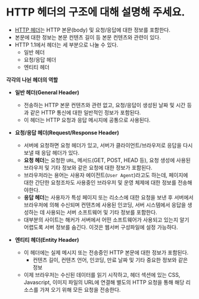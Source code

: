 # HTTP 헤더의 구조에 대해 설명해 주세요.

- [HTTP 헤더](https://github.com/genesis12345678/TIL/blob/main/Http/httpHeader_1/header_1.md#http-%EC%9D%BC%EB%B0%98-%ED%97%A4%EB%8D%94)는 HTTP 본문(body) 및 요청/응답에 대한 정보를 포함한다.
- 본문에 대한 정보는 본문 컨텐츠 길이 등 본문 컨텐츠와 관련이 있다.
- HTTP 1.1에서 헤더는 세 부분으로 나눌 수 있다.
  - 일반 헤더
  - 요청/응답 헤더
  - 엔티티 헤더

**각각의 나뉜 헤더의 역할**
- **일반 헤더(General Header)**
  - 전송하는 HTTP 본문 컨텐츠와 관련 없고, 요청/응답이 생성된 날짜 및 시간 등과 같은 HTTP 통신에 대한 일반적인 정보가 포함된다.
  - 이 헤더는 HTTP 요청과 응답 메시지에 공통으로 사용된다.

- **요청/응답 헤더(Request/Response Header)**
  - 서버에 요청하면 요청 헤더가 있고, 서버가 클라이언트/브라우저로 응답을 다시 보낼 때 응답 헤더가 있다.
  - **요청 헤더**는 요청한 `URL`, 메서드(GET, POST, HEAD 등), 요청 생성에 사용된 브라우저 및 기타 정보와 같은 요청에 대한 정보가 포함된다.
  - 브라우저라는 용어는 사용자 에이전트(`User Agent`)라고도 하는데, 페이지에 대한 간단한 요청조차도 사용중인 브라우저 및 운영 체제에 대한 정보를 전송해야한다.
  - **응답 헤더**는 사용자가 특성 페이지 또는 리소스에 대한 요청을 보낸 후 서버에서 브라우저에 의해 수신되며 컨텐츠에 사용된 인코딩, 서버 시스템에서 응답을 생성하는 데
    사용되는 서버 소프트웨어 및 기타 정보를 포함한다.
  - 대부분의 사이트는 해커가 서버에서 어떤 소프트웨어가 사용되고 있는지 알기 어렵도록 서버 정보를 숨긴다. 이것은 웹서버 구성파일에 설정 가능하다.

- **엔티티 헤더(Entity Header)**
  - 이 헤더에는 실제 메시지 또는 전송중인 HTTP 본문에 대한 정보가 포함된다.
    - 컨텐츠 길이, 컨텐츠 언어, 인코딩, 만료 날짜 및 기타 중요한 정보와 같은 정보
  - 이제 브라우저는 수신된 데이터를 읽기 시작하고, 헤더 섹션에 있는 CSS, Javascript, 이미지 파일의 URL에 연결해 별도의 HTTP 요청을 통해 해당 리소스를 가져 오기 위해 모든 요청을 전송한다.